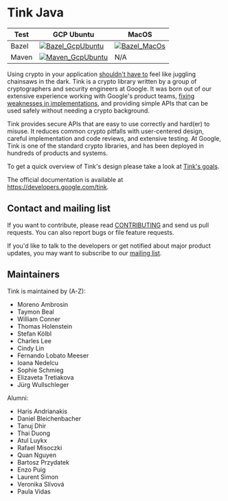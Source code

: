 # Tink Java

<!-- GCP Ubuntu --->

[tink_java_bazel_badge_gcp_ubuntu]: https://storage.googleapis.com/tink-kokoro-build-badges/tink-java-bazel-gcp-ubuntu.svg
[tink_java_maven_badge_gcp_ubuntu]: https://storage.googleapis.com/tink-kokoro-build-badges/tink-java-maven-gcp-ubuntu.svg

<!-- MacOS --->

[tink_java_bazel_badge_macos]: https://storage.googleapis.com/tink-kokoro-build-badges/tink-java-bazel-macos-external.svg

**Test**      | **GCP Ubuntu**                                            | **MacOS**
------------- | --------------------------------------------------------- | ------------------------------------------------
Bazel         | [![Bazel_GcpUbuntu][tink_java_bazel_badge_gcp_ubuntu]](#) | [![Bazel_MacOs][tink_java_bazel_badge_macos]](#)
Maven         | [![Maven_GcpUbuntu][tink_java_maven_badge_gcp_ubuntu]](#) | N/A


Using crypto in your application [shouldn't have to][devs_are_users_too_slides]
feel like juggling chainsaws in the dark. Tink is a crypto library written by a
group of cryptographers and security engineers at Google. It was born out of our
extensive experience working with Google's product teams,
[fixing weaknesses in implementations](https://github.com/google/wycheproof),
and providing simple APIs that can be used safely without needing a crypto
background.

Tink provides secure APIs that are easy to use correctly and hard(er) to misuse.
It reduces common crypto pitfalls with user-centered design, careful
implementation and code reviews, and extensive testing. At Google, Tink is one
of the standard crypto libraries, and has been deployed in hundreds of products
and systems.

To get a quick overview of Tink's design please take a look at
[Tink's goals](https://developers.google.com/tink/design/goals_of_tink).

The official documentation is available at https://developers.google.com/tink.

[devs_are_users_too_slides]: https://www.usenix.org/sites/default/files/conference/protected-files/hotsec15_slides_green.pdf

## Contact and mailing list

If you want to contribute, please read [CONTRIBUTING](docs/CONTRIBUTING.md) and
send us pull requests. You can also report bugs or file feature requests.

If you'd like to talk to the developers or get notified about major product
updates, you may want to subscribe to our
[mailing list](https://groups.google.com/forum/#!forum/tink-users).

## Maintainers

Tink is maintained by (A-Z):

-   Moreno Ambrosin
-   Taymon Beal
-   William Conner
-   Thomas Holenstein
-   Stefan Kölbl
-   Charles Lee
-   Cindy Lin
-   Fernando Lobato Meeser
-   Ioana Nedelcu
-   Sophie Schmieg
-   Elizaveta Tretiakova
-   Jürg Wullschleger

Alumni:

-   Haris Andrianakis
-   Daniel Bleichenbacher
-   Tanuj Dhir
-   Thai Duong
-   Atul Luykx
-   Rafael Misoczki
-   Quan Nguyen
-   Bartosz Przydatek
-   Enzo Puig
-   Laurent Simon
-   Veronika Slívová
-   Paula Vidas
